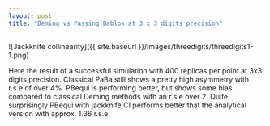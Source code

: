 ```yaml
---
layout: post
title: "Deming vs Passing Bablok at 3 x 3 digits precision"
---
```


![Jackknife collinearity]({{ site.baseurl }}/images/threedigits/threedigits1-1.png)


Here the result of a successful simulation with 400 replicas per point at 3x3 digits precision. Classical PaBa still shows a pretty high asymmetry with r.s.e of over 4%. PBequi is performing better, but shows some bias compared to classical Deming methods with an r.s.e over 2. Quite surprisingly PBequi with jackknife CI performs better that the analytical version with approx. 1.36 r.s.e.

